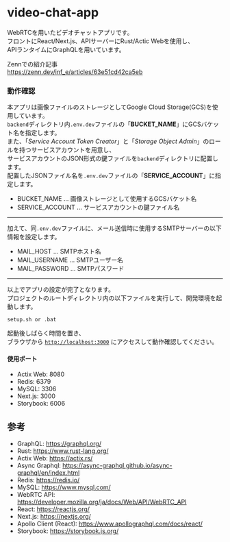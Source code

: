 # video-chat-app

WebRTCを用いたビデオチャットアプリです。  
フロントにReact/Next.js、APIサーバーにRust/Actic Webを使用し、  
APIランタイムにGraphQLを用いています。

Zennでの紹介記事  
https://zenn.dev/inf_e/articles/63e51cd42ca5eb

### 動作確認
本アプリは画像ファイルのストレージとしてGoogle Cloud Storage(GCS)を使用しています。  
`backend`ディレクトリ内`.env.dev`ファイルの「**BUCKET_NAME**」にGCSバケット名を指定します。  
また、「*Service Account Token Creator*」と「*Storage Object Admin*」のロールを持つサービスアカウントを用意し、  
サービスアカウントのJSON形式の鍵ファイルを`backend`ディレクトリに配置します。  
配置したJSONファイル名を`.env.dev`ファイルの「**SERVICE_ACCOUNT**」に指定します。  
  * BUCKET_NAME … 画像ストレージとして使用するGCSバケット名
  * SERVICE_ACCOUNT … サービスアカウントの鍵ファイル名
___

加えて、同`.env.dev`ファイルに、メール送信時に使用するSMTPサーバーの以下情報を設定します。
  * MAIL_HOST … SMTPホスト名
  * MAIL_USERNAME … SMTPユーザー名
  * MAIL_PASSWORD … SMTPパスワード
___

以上でアプリの設定が完了となります。  
プロジェクトのルートディレクトリ内の以下ファイルを実行して、開発環境を起動します。
```
setup.sh or .bat
```

起動後しばらく時間を置き、  
ブラウザから [`http://localhost:3000`](http://localhost:3000) にアクセスして動作確認してください。

#### 使用ポート
  * Actix Web: 8080
  * Redis: 6379
  * MySQL: 3306
  * Next.js: 3000
  * Storybook: 6006

## 参考

  * GraphQL: https://graphql.org/
  * Rust: https://www.rust-lang.org/
  * Actix Web: https://actix.rs/
  * Async Graphql: https://async-graphql.github.io/async-graphql/en/index.html
  * Redis: https://redis.io/
  * MySQL: https://www.mysql.com/
  * WebRTC API: https://developer.mozilla.org/ja/docs/Web/API/WebRTC_API
  * React: https://reactjs.org/
  * Next.js: https://nextjs.org/
  * Apollo Client (React): https://www.apollographql.com/docs/react/
  * Storybook: https://storybook.js.org/
